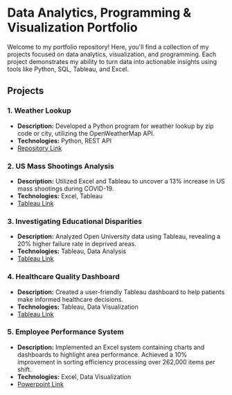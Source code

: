 # Data Analytics, Programming & Visualization Portfolio

Welcome to my portfolio repository! Here, you'll find a collection of my projects focused on data analytics, visualization, and programming. Each project demonstrates my ability to turn data into actionable insights using tools like Python, SQL, Tableau, and Excel.

## Projects

### 1. Weather Lookup
- **Description:** Developed a Python program for weather lookup by zip code or city, utilizing the OpenWeatherMap API.
- **Technologies:** Python, REST API
- [Repository Link](https://github.com/hamzasalahds/weather-lookup?tab=readme-ov-file#-dsc-510-programming---bellevue-university-)

### 2. US Mass Shootings Analysis
- **Description:** Utilized Excel and Tableau to uncover a 13% increase in US mass shootings during COVID-19.
- **Technologies:** Excel, Tableau
- [Tableau Link](https://public.tableau.com/app/profile/hamzasalahds/viz/ShootingsBreakdownintheUS2014-2022/Summary)

### 3. Investigating Educational Disparities
- **Description:** Analyzed Open University data using Tableau, revealing a 20% higher failure rate in deprived areas.
- **Technologies:** Tableau, Data Analysis
- [Tableau Link](https://public.tableau.com/app/profile/hamzasalahds/viz/StudentGPADemographicsAnalysisDashboardOpenUniversity/StudentGPADemographicsAnalysisDashboards)

### 4. Healthcare Quality Dashboard
- **Description:** Created a user-friendly Tableau dashboard to help patients make informed healthcare decisions.
- **Technologies:** Tableau, Data Visualization
- [Tableau Link](https://public.tableau.com/app/profile/hamzasalahds/viz/TimelyEffectiveCarebyHospitalinTheUnitedStatesDashboardCMS/TimelyEffectiveCarebyHospitalinTheUnitedStatesDashboardCMS)

### 5. Employee Performance System
- **Description:** Implemented an Excel system containing charts and dashboards to highlight area performance. Achieved a 10% improvement in sorting efficiency processing over 262,000 items per shift.
- **Technologies:** Excel, Data Visualization
- [Powerpoint Link](https://1drv.ms/p/s!Aon19ecNhTKC0Bw2kgvTd8xHn1yi?e=vowSCe)
